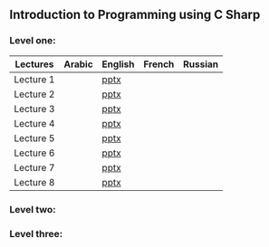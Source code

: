 ## Introduction to Programming using C Sharp

### Level one:
Lectures |Arabic|English|French|Russian
---------|------------|----|---|---
Lecture 1||[pptx](https://xh0.github.io/ItPuCS/slides/Lecture1-en.pptx)||
Lecture 2||[pptx](https://xh0.github.io/ItPuCS/slides/Lecture2-en.pptx)||
Lecture 3||[pptx](https://xh0.github.io/ItPuCS/slides/Lecture3-en.pptx)||
Lecture 4||[pptx](https://xh0.github.io/ItPuCS/slides/Lecture4-en.pptx)||
Lecture 5||[pptx](https://xh0.github.io/ItPuCS/slides/Lecture5-en.pptx)||
Lecture 6||[pptx](https://xh0.github.io/ItPuCS/slides/Lecture6-en.pptx)||
Lecture 7||[pptx](https://xh0.github.io/ItPuCS/slides/Lecture7-en.pptx)||
Lecture 8||[pptx](https://xh0.github.io/ItPuCS/slides/Lecture8-en.pptx)||


### Level two:

### Level three:
